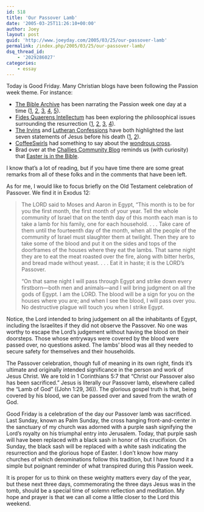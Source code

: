 ```yaml
---
id: 518
title: 'Our Passover Lamb'
date: '2005-03-25T11:26:10+00:00'
author: Joey
layout: post
guid: 'http://www.joeyday.com/2005/03/25/our-passover-lamb'
permalink: /index.php/2005/03/25/our-passover-lamb/
dsq_thread_id:
    - '2029286027'
categories:
    - essay
---
```


Today is Good Friday. Many Christian blogs have been following the Passion week theme. For instance:

- [The Bible Archive](http://www.biblearchive.com) has been narrating the Passion week one day at a time ([1](http://www.biblearchive.com/mambo4_5/content/view/324/51/), [2](http://www.biblearchive.com/mambo4_5/content/view/326/51/), [3](http://www.biblearchive.com/mambo4_5/content/view/327/51/), [4](http://www.biblearchive.com/mambo4_5/content/view/329/51/), [5](http://www.biblearchive.com/mambo4_5/content/view/332/51/)).
- [Fides Quaerens Intellectum](http://blog.johndepoe.com) has been exploring the philosophical issues surrounding the resurrection ([1](http://blog.johndepoe.com/2005/03/resurrection-cornerstone-of.html), [2](http://blog.johndepoe.com/2005/03/resurrection-origins-of-early-church.html), [3](http://blog.johndepoe.com/2005/03/resurrection-authenticity-of-women.html), [4](http://blog.johndepoe.com/2005/03/resurrection-1-cor-153-5.html)).
- [The Irvins](http://www.theirvins.com) and [Lutheran Confessions](http://lutheranconfessions.blogspot.com) have both highlighted the last seven statements of Jesus before his death ([1](http://www.theirvins.com/?p=303), [2](http://lutheranconfessions.blogspot.com/2005/03/seven-last-words.html)).
- [CoffeeSwirls](http://www.coffeeswirls.com) had something to say about the [wondrous cross](http://www.coffeeswirls.com/archives/2005/03/25/wondrous-cross).
- Brad over at the [Challies Community Blog](http://www.challies.com/community) reminds us (with curiosity) that [Easter is in the Bible](http://www.challies.com/community/archives/000904.php).

I know that’s a lot of reading, but if you have time there are some great remarks from all of these folks and in the comments that have been left.

As for me, I would like to focus briefly on the Old Testament celebration of Passover. We find it in Exodus 12:

> The LORD said to Moses and Aaron in Egypt, “This month is to be for you the first month, the first month of your year. Tell the whole community of Israel that on the tenth day of this month each man is to take a lamb for his family, one for each household. . . . Take care of them until the fourteenth day of the month, when all the people of the community of Israel must slaughter them at twilight. Then they are to take some of the blood and put it on the sides and tops of the doorframes of the houses where they eat the lambs. That same night they are to eat the meat roasted over the fire, along with bitter herbs, and bread made without yeast. . . . Eat it in haste; it is the LORD’s Passover.
> 
> “On that same night I will pass through Egypt and strike down every firstborn—both men and animals—and I will bring judgment on all the gods of Egypt. I am the LORD. The blood will be a sign for you on the houses where you are; and when I see the blood, I will pass over you. No destructive plague will touch you when I strike Egypt.

Notice, the Lord intended to bring judgement on all the inhabitants of Egypt, including the Israelites if they did not observe the Passover. No one was worthy to escape the Lord’s judgement without having the blood on their doorsteps. Those whose entryways were covered by the blood were passed over, no questions asked. The lambs’ blood was all they needed to secure safety for themselves and their households.

The Passover celebration, though full of meaning in its own right, finds it’s ultimate and originally intended significance in the person and work of Jesus Christ. We are told in 1 Corinthians 5:7 that “Christ our Passover also has been sacrificed.” Jesus is literally our Passover lamb, elsewhere called the “Lamb of God” ((John 1:29, 36)). The glorious gospel truth is that, being covered by his blood, we can be passed over and saved from the wrath of God.

Good Friday is a celebration of the day our Passover lamb was sacrificed. Last Sunday, known as Palm Sunday, the cross hanging front-and-center in the sanctuary of my church was adorned with a purple sash signifying the Lord’s royalty on his triumphal entry into Jerusalem. Today, that purple sash will have been replaced with a black sash in honor of his crucifixion. On Sunday, the black sash will be replaced with a white sash indicating the resurrection and the glorious hope of Easter. I don’t know how many churches of which denominations follow this tradition, but I have found it a simple but poignant reminder of what transpired during this Passion week.

It is proper for us to think on these weighty matters every day of the year, but these next three days, commemorating the three days Jesus was in the tomb, should be a special time of solemn reflection and meditation. My hope and prayer is that we can all come a little closer to the Lord this weekend.